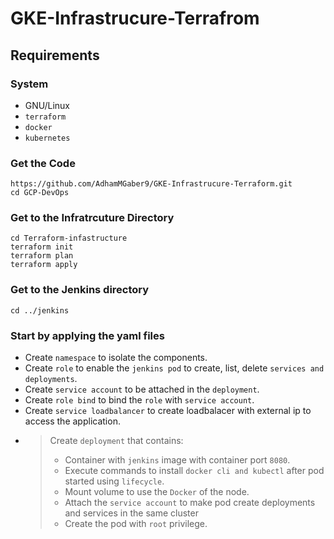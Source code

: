 # GKE-Infrastrucure-Terrafrom

## Requirements

### System

- GNU/Linux
- `terraform`
- `docker`
- `kubernetes`

### Get the Code
```
https://github.com/AdhamMGaber9/GKE-Infrastrucure-Terraform.git
cd GCP-DevOps
```
### Get to the Infratrcuture Directory
```
cd Terraform-infastructure
terraform init
terraform plan 
terraform apply
```
### Get to the Jenkins directory 
```
cd ../jenkins
```
### Start by applying the yaml files
- Create `namespace` to isolate the components.
- Create `role` to enable the `jenkins pod` to create, list, delete `services and deployments`.
- Create `service account` to be attached in the `deployment`.
- Create `role bind` to bind the `role` with `service account`.
- Create `service loadbalancer` to create loadbalacer with external ip to access the application.
- >Create `deployment` that contains:
    > - Container with `jenkins` image with container port `8080`.
     > - Execute commands to install `docker cli and kubectl` after pod started using `lifecycle`.
    > - Mount volume to use the `Docker` of the node.
    > - Attach the `service account` to make pod create deployments and services in the same cluster
    > - Create the pod with `root` privilege.
